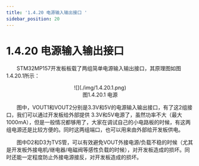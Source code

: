 ```yaml
---
title: '1.4.20 电源输入输出接口 '
sidebar_position: 20
---
```


# 1.4.20 电源输入输出接口 

&emsp;&emsp;STM32MP157开发板板载了两组简单电源输入输出接口，其原理图如图1.4.20.1所示：

<center>
![](./img/1.4.20.1.png)<br/>
图1.4.20.1 电源
</center>


&emsp;&emsp;图中，VOUT1和VOUT2分别是3.3V和5V的电源输入输出接口，有了这2组接口，我们可以通过开发板给外部提供 3.3V和5V电源了，虽然功率不大（最大1000mA），但是一般情况都够用了，大家在调试自己的小电路板的时候，有这两组电源还是比较方便的。同时这两组端口，也可以用来由外部给开发板供电。

&emsp;&emsp;图中D2和D3为TVS管，可以有效避免VOUT外接电源/负载不稳的时候（尤其是开发板外接电机/继电器/电磁阀等感性负载的时候），对开发板造成的损坏。同时还能一定程度防止外接电源接反，对开发板造成的损坏。
















